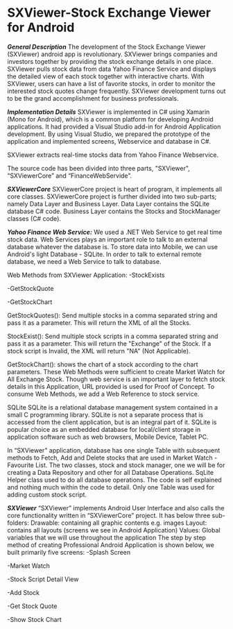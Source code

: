 # SXViewer-Stock Exchange Viewer for Android

***General Description***
The development of the Stock Exchange Viewer (SXViewer) android app is revolutionary. SXViewer brings companies and investors together by providing the stock exchange details in one place. SXViewer pulls stock data from data Yahoo Finance Service and displays the detailed view of each stock together with interactive charts. With SXViewer, users can have a list of favorite stocks, in order to monitor the interested stock quotes change frequently. SXViewer development turns out to be the grand accomplishment for business professionals.

***Implementation Details***
SXViewer is implemented in C# using Xamarin (Mono for Android), which is a common platform for developing Android applications. It had provided a Visual Studio add-in for Android Application development. By using Visual Studio, we prepared the prototype of the application and implemented screens, Webservice and database in C#.

SXViewer extracts real-time stocks data from Yahoo Finance Webservice. 

The source code has been divided into three parts, "SXViewer", “SXViewerCore” and “FinanceWebServide”. 

***SXViewerCore***
SXViewerCore project is heart of program, it implements all core classes. SXViewerCore project is further divided into two sub-parts; namely Data Layer and Business Layer.
Data Layer contains the SQLite database C# code.
Business Layer contains the Stocks and StockManager classes (C# code).

***Yahoo Finance Web Service:***
We used a .NET Web Service to get real time stock data. Web Services plays an important role to talk to an external database whatever the database is. To store data into Mobile, we can use Android's light Database - SQLite. In order to talk to external remote database, we need a Web Service to talk to database. 

Web Methods from SXViewer Application:
-StockExists 

-GetStockQuote

-GetStockChart 

GetStockQuotes(): Send multiple stocks in a comma separated string and pass it as a parameter. This will return the XML of all the Stocks.

StockExist(): Send multiple stock scripts in a comma separated string and pass it as a parameter. This will return the "Exchange" of the Stock. If a stock script is Invalid, the XML will return "NA" (Not Applicable). 

GetStockChart(): shows the chart of a stock according to the chart parameters. 
These Web Methods were sufficient to create Market Watch for All Exchange Stock. Though web service is an important layer to fetch stock details in this Application, URL provided is used for Proof of Concept. To consume Web Methods, we add a Web Reference to stock service.

SQLite
SQLite is a relational database management system contained in a small C programming library. SQLite is not a separate process that is accessed from the client application, but is an integral part of it. SQLite is popular choice as an embedded database for local/client storage in application software such as web browsers, Mobile Device, Tablet PC. 

In “SXViewer" application,  database has one single Table with subsequent methods to Fetch, Add and Delete stocks that are used in  Market Watch - Favourite List.
The two classes, stock and stock manager, one we will be for creating a Data Repository and other for all Database Operations.
SqLite Helper class used to do all database operations. The code is self explained and nothing much within the code to detail. 
Only one Table was used for adding custom stock script. 

***SXViewer***
“SXViewer” implements Android User Interface and also calls the core functionality written in “SXViewerCore” project. 
It has below three sub-folders:
Drawable: containing all graphic contents e.g. images 
Layout: contains all layouts (screens we see in Android Application)
Values: Global variables that we will use throughout the application 
The step by step method of creating Professional Android Application is shown below, we built primarily five screens: 
-Splash Screen  

-Market Watch  

-Stock Script Detail View 

-Add Stock  

-Get Stock Quote 

-Show Stock Chart
